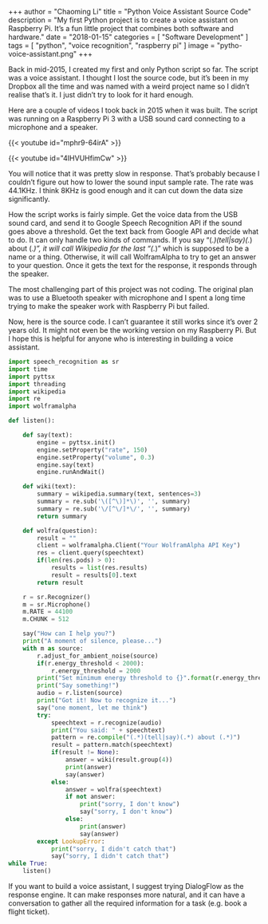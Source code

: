 +++
author = "Chaoming Li"
title = "Python Voice Assistant Source Code"
description = "My first Python project is to create a voice assistant on Raspberry Pi. It’s a fun little project that combines both software and hardware."
date = "2018-01-15"
categories = [
    "Software Development"
]
tags = [
    "python",
    "voice recognition",
    "raspberry pi"
]
image = "pytho-voice-assistant.png"
+++

Back in mid-2015, I created my first and only Python script so far. The script was a voice assistant. I thought I lost the source code, but it’s been in my Dropbox all the time and was named with a weird project name so I didn’t realise that’s it. I just didn’t try to look for it hard enough.

Here are a couple of videos I took back in 2015 when it was built. The script was running on a Raspberry Pi 3 with a USB sound card connecting to a microphone and a speaker.

{{< youtube id="mphr9-64irA" >}}

{{< youtube id="4IHVUHfimCw" >}}

You will notice that it was pretty slow in response. That’s probably because I couldn’t figure out how to lower the sound input sample rate. The rate was 44.1KHz. I think 8KHz is good enough and it can cut down the data size significantly.

How the script works is fairly simple. Get the voice data from the USB sound card, and send it to Google Speech Recognition API if the sound goes above a threshold. Get the text back from Google API and decide what to do. It can only handle two kinds of commands. If you say “(.*)(tell|say)(.*) about (.*)”, it will call Wikipedia for the last “(.*)” which is supposed to be a name or a thing. Otherwise, it will call WolframAlpha to try to get an answer to your question. Once it gets the text for the response, it responds through the speaker.

The most challenging part of this project was not coding. The original plan was to use a Bluetooth speaker with microphone and I spent a long time trying to make the speaker work with Raspberry Pi but failed.

Now, here is the source code. I can’t guarantee it still works since it’s over 2 years old. It might not even be the working version on my Raspberry Pi. But I hope this is helpful for anyone who is interesting in building a voice assistant.

```python
import speech_recognition as sr
import time
import pyttsx
import threading
import wikipedia
import re
import wolframalpha

def listen():

    def say(text):
        engine = pyttsx.init()
        engine.setProperty("rate", 150)
        engine.setProperty("volume", 0.3)
        engine.say(text)
        engine.runAndWait()

    def wiki(text):
        summary = wikipedia.summary(text, sentences=3)
        summary = re.sub('\([^\)]*\)', '', summary)
        summary = re.sub('\/[^\/]*\/', '', summary)
        return summary

    def wolfra(question):
        result = ""
        client = wolframalpha.Client("Your WolframAlpha API Key")
        res = client.query(speechtext)
        if(len(res.pods) > 0):
            results = list(res.results)
            result = results[0].text
        return result

    r = sr.Recognizer()
    m = sr.Microphone()
    m.RATE = 44100
    m.CHUNK = 512

    say("How can I help you?")
    print("A moment of silence, please...")
    with m as source:
        r.adjust_for_ambient_noise(source)
        if(r.energy_threshold < 2000):
            r.energy_threshold = 2000
        print("Set minimum energy threshold to {}".format(r.energy_threshold))
        print("Say something!")
        audio = r.listen(source)
        print("Got it! Now to recognize it...")
        say("one moment, let me think")
        try:
            speechtext = r.recognize(audio)
            print("You said: " + speechtext)
            pattern = re.compile("(.*)(tell|say)(.*) about (.*)")
            result = pattern.match(speechtext)
            if(result != None):
                answer = wiki(result.group(4))
                print(answer)
                say(answer)
            else:
                answer = wolfra(speechtext)
                if not answer:
                    print("sorry, I don't know")
                    say("sorry, I don't know")
                else:
                    print(answer)
                    say(answer)
        except LookupError:
            print("sorry, I didn't catch that")
            say("sorry, I didn't catch that")
while True:
    listen()
```

If you want to build a voice assistant, I suggest trying DialogFlow as the response engine. It can make responses more natural, and it can have a conversation to gather all the required information for a task (e.g. book a flight ticket).